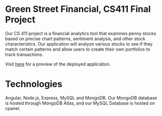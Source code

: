 # Green Street Financial, CS411 Final Project
Our CS 411 project is a financial analytics tool that examines penny stocks based on precise chart patterns, sentiment analysis, and other stock characteristics. Our application will analyze various stocks to see if they match certain patterns and allow users to create their own portfolios to track transactions.

Visit [here](cs411proj-17195.firebaseapp.com/home) for a preview of the deployed application.

# Technologies
Angular, Node.js, Express, MySQL and MongoDB. Our MongoDB database is hosted through MongoDB Atlas, and our MySQL Database is hosted on cpanel.
